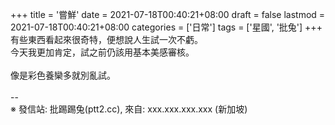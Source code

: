 +++
title = '嘗鮮'
date = 2021-07-18T00:40:21+08:00
draft = false
lastmod = 2021-07-18T00:40:21+08:00
categories = ['日常']
tags = ['星國', '批兔']
+++
有些東西看起來很奇特，便想說人生試一次不虧。<br>
今天我更加肯定，試之前仍該用基本美感審核。<br>
<br>
像是彩色養欒多就別亂試。<br>
<br>
--<br>
※ 發信站: 批踢踢兔(ptt2.cc), 來自: xxx.xxx.xxx.xxx (新加坡)<br>
